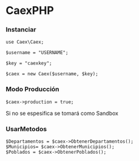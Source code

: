 # CaexPHP

  

### Instanciar

    use Caex\Caex;
    
    $username = "USERNAME";
    
    $key = "caexkey";
    
    $caex = new Caex($username, $key);

  

### Modo Producción

    $caex->production = true;

Si no se espesifica se tomará como Sandbox

### UsarMetodos

  

    $Departamentos = $caex->ObtenerDepartamentos();
    $Municipios= $caex->ObtenerMunicipios();
    $Poblados = $caex->ObtenerPoblados();

